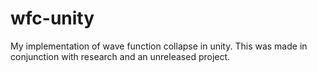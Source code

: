 # wfc-unity
My implementation of wave function collapse in unity.
This was made in conjunction with research and an unreleased project.
